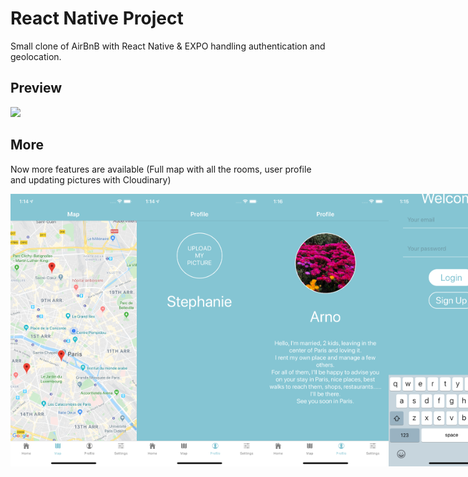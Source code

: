 # React Native Project

Small clone of AirBnB with React Native & EXPO handling authentication and geolocation.

## Preview

![](./assets/preview.gif)

## More

Now more features are available (Full map with all the rooms, user profile and updating pictures with Cloudinary)

<div style="display:flex; margin:auto; width:100%" >

<img src="./assets/preview/fullMap.png" width="40%" align="center" height="40%" title="wide-screen">

<img src="./assets/preview/updatePicture.png" width="40%" align="center" height="40%" title="wide-screen">

<img src="./assets/preview/userProfile.png" width="40%" align="center" height="40%" title="wide-screen">

<img src="./assets/preview/KeyboardAvoidingView.png" align="center" width="40%" height="40%" title="wide-screen">
</div>
